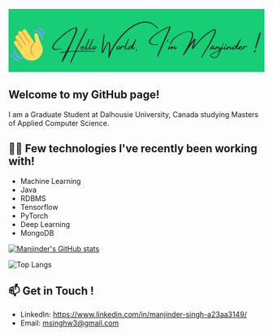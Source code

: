 ![image](https://github.com/ManjinderSingh3/ManjinderSingh3/blob/main/my-intro.png?raw=true)


## Welcome to my GitHub page!

I am a Graduate Student at Dalhousie University, Canada studying Masters of Applied Computer Science.

## :man_technologist: Few technologies I've recently been working with!

* Machine Learning
* Java
* RDBMS
* Tensorflow
* PyTorch
* Deep Learning
* MongoDB

[![Manjinder's GitHub stats](https://github-readme-stats.vercel.app/api?username=ManjinderSingh3)](https://github.com/anuraghazra/github-readme-stats)


![Top Langs](https://github-readme-stats.vercel.app/api/top-langs/?username=ManjinderSingh3&langs_count=8&layout=compact)

## 📫 Get in Touch !

* LinkedIn: https://www.linkedin.com/in/manjinder-singh-a23aa3149/
* Email: msinghw3@gmail.com
